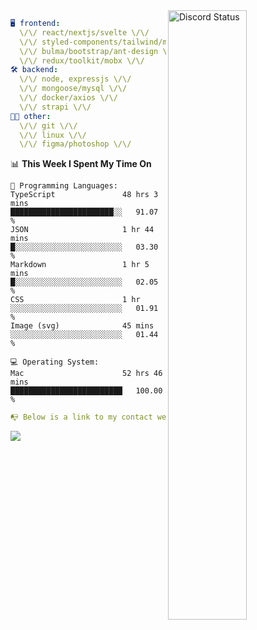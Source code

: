 
<a href="https://discord.com/users/279302975371870218" target="_blank">
    <img width="50%" align="right" alt="Discord Status" src="https://lanyard.cnrad.dev/api/279302975371870218?bg=161B22&borderRadius=5px%205px%200%200&hideTimestamp=true&idleMessage=Just%20chillin%27%20at%20the%20moment&animated=true">
</a>

```yaml
🖥️ frontend: 
  \/\/ react/nextjs/svelte \/\/
  \/\/ styled-components/tailwind/mui/
  \/\/ bulma/bootstrap/ant-design \/\/
  \/\/ redux/toolkit/mobx \/\/
🛠 backend: 
  \/\/ node, expressjs \/\/
  \/\/ mongoose/mysql \/\/
  \/\/ docker/axios \/\/
  \/\/ strapi \/\/
👨‍💻 other: 
  \/\/ git \/\/ 
  \/\/ linux \/\/
  \/\/ figma/photoshop \/\/
```
<!--START_SECTION:waka-->
📊 **This Week I Spent My Time On** 

```text
💬 Programming Languages: 
TypeScript               48 hrs 3 mins       ███████████████████████░░   91.07 % 
JSON                     1 hr 44 mins        █░░░░░░░░░░░░░░░░░░░░░░░░   03.30 % 
Markdown                 1 hr 5 mins         █░░░░░░░░░░░░░░░░░░░░░░░░   02.05 % 
CSS                      1 hr                ░░░░░░░░░░░░░░░░░░░░░░░░░   01.91 % 
Image (svg)              45 mins             ░░░░░░░░░░░░░░░░░░░░░░░░░   01.44 % 

💻 Operating System: 
Mac                      52 hrs 46 mins      █████████████████████████   100.00 % 
```


<!--END_SECTION:waka-->
```yaml
📭 Below is a link to my contact website 
```
<a href="https://mxns.xyz" target="_black"> <img src="https://img.shields.io/badge/website-161B22?style=for-the-badge&logo=About.me&logoColor=white"></img> <a/>
